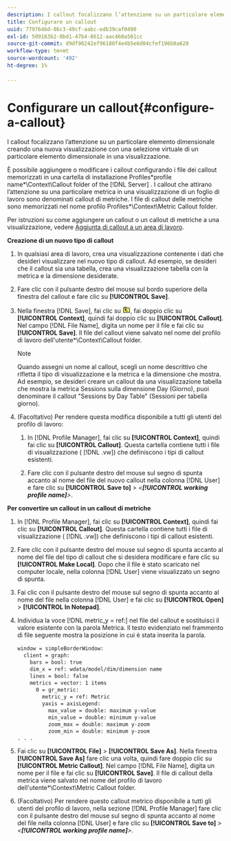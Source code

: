 ```yaml
---
description: I callout focalizzano l’attenzione su un particolare elemento dimensionale creando una nuova visualizzazione con una selezione virtuale di un particolare elemento dimensionale in una visualizzazione.
title: Configurare un callout
uuid: 779764bd-86c3-49cf-aabc-edb39caf0490
exl-id: 509163b2-0bd1-47b4-8612-aac460a501cc
source-git-commit: d9df90242ef96188f4e4b5e6d04cfef196b0a628
workflow-type: tm+mt
source-wordcount: '492'
ht-degree: 1%

---
```


# Configurare un callout{#configure-a-callout}

I callout focalizzano l’attenzione su un particolare elemento dimensionale creando una nuova visualizzazione con una selezione virtuale di un particolare elemento dimensionale in una visualizzazione.

È possibile aggiungere o modificare i callout configurando i file dei callout memorizzati in una cartella di installazione Profiles\*profile name*\Context\Callout folder of the [!DNL Server] . I callout che attirano l’attenzione su una particolare metrica in una visualizzazione di un foglio di lavoro sono denominati callout di metriche. I file di callout delle metriche sono memorizzati nel nome profilo Profiles\*\Context\Metric Callout folder.

Per istruzioni su come aggiungere un callout o un callout di metriche a una visualizzazione, vedere [Aggiunta di callout a un area di lavoro](../../../home/c-get-started/c-vis/c-call-wkspc.md#concept-212b09e763044d938987b4a9c658adc0).

**Creazione di un nuovo tipo di callout**

1. In qualsiasi area di lavoro, crea una visualizzazione contenente i dati che desideri visualizzare nel nuovo tipo di callout. Ad esempio, se desideri che il callout sia una tabella, crea una visualizzazione tabella con la metrica e la dimensione desiderate.
1. Fare clic con il pulsante destro del mouse sul bordo superiore della finestra del callout e fare clic su **[!UICONTROL Save]**.
1. Nella finestra [!DNL Save], fai clic su ![](assets/btn_folder_up.png), fai doppio clic su **[!UICONTROL Context]**, quindi fai doppio clic su **[!UICONTROL Callout]**. Nel campo [!DNL File Name], digita un nome per il file e fai clic su **[!UICONTROL Save]**. Il file del callout viene salvato nel nome del profilo di lavoro dell&#39;utente\*\Context\Callout folder.

   >[!NOTE]
   >
   >Quando assegni un nome al callout, scegli un nome descrittivo che rifletta il tipo di visualizzazione e la metrica e la dimensione che mostra. Ad esempio, se desideri creare un callout da una visualizzazione tabella che mostra la metrica Sessions sulla dimensione Day (Giorno), puoi denominare il callout &quot;Sessions by Day Table&quot; (Sessioni per tabella giorno).

1. (Facoltativo) Per rendere questa modifica disponibile a tutti gli utenti del profilo di lavoro:

   1. In [!DNL Profile Manager], fai clic su **[!UICONTROL Context]**, quindi fai clic su **[!UICONTROL Callout]**. Questa cartella contiene tutti i file di visualizzazione ( [!DNL .vw]) che definiscono i tipi di callout esistenti.

   1. Fare clic con il pulsante destro del mouse sul segno di spunta accanto al nome del file del nuovo callout nella colonna [!DNL User] e fare clic su **[!UICONTROL Save to]** > *&lt;**[!UICONTROL working profile name]**>*.

**Per convertire un callout in un callout di metriche**

1. In [!DNL Profile Manager], fai clic su **[!UICONTROL Context]**, quindi fai clic su **[!UICONTROL Callout]**. Questa cartella contiene tutti i file di visualizzazione ( [!DNL .vw]) che definiscono i tipi di callout esistenti.

1. Fare clic con il pulsante destro del mouse sul segno di spunta accanto al nome del file del tipo di callout che si desidera modificare e fare clic su **[!UICONTROL Make Local]**. Dopo che il file è stato scaricato nel computer locale, nella colonna [!DNL User] viene visualizzato un segno di spunta.

1. Fai clic con il pulsante destro del mouse sul segno di spunta accanto al nome del file nella colonna [!DNL User] e fai clic su **[!UICONTROL Open]** > **[!UICONTROL In Notepad]**.

1. Individua la voce [!DNL metric_y = ref:] nel file del callout e sostituisci il valore esistente con la parola Metrica. Il testo evidenziato nel frammento di file seguente mostra la posizione in cui è stata inserita la parola.

   ```
   window = simpleBorderWindow: 
     client = graph: 
       bars = bool: true
       dim_x = ref: wdata/model/dim/dimension name
       lines = bool: false
       metrics = vector: 1 items
         0 = gr_metric: 
           metric_y = ref: Metric
           yaxis = axisLegend: 
             max_value = double: maximum y-value
             min_value = double: minimum y-value
             zoom_max = double: maximum y-zoom
             zoom_min = double: minimum y-zoom
   . . . 
   ```

1. Fai clic su **[!UICONTROL File]** > **[!UICONTROL Save As]**. Nella finestra **[!UICONTROL Save As]** fare clic una volta, quindi fare doppio clic su **[!UICONTROL Metric Callout]**. Nel campo [!DNL File Name], digita un nome per il file e fai clic su **[!UICONTROL Save]**. Il file di callout della metrica viene salvato nel nome del profilo di lavoro dell&#39;utente\*\Context\Metric Callout folder.

1. (Facoltativo) Per rendere questo callout metrico disponibile a tutti gli utenti del profilo di lavoro, nella sezione [!DNL Profile Manager] fare clic con il pulsante destro del mouse sul segno di spunta accanto al nome del file nella colonna [!DNL User] e fare clic su **[!UICONTROL Save to]** > *&lt;**[!UICONTROL working profile name]**>*.
